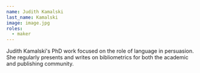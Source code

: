 ```yaml
---
name: Judith Kamalski
last_name: Kamalski
image: image.jpg
roles:
  - maker
---
```

Judith Kamalski's PhD work focused on the role of language in persuasion. She regularly presents and writes on bibliometrics for both the academic and publishing community.
